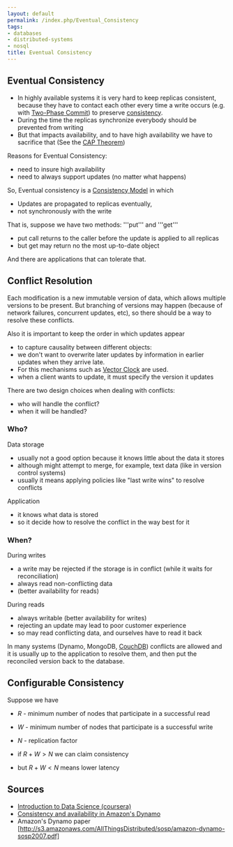 ```yaml
---
layout: default
permalink: /index.php/Eventual_Consistency
tags:
- databases
- distributed-systems
- nosql
title: Eventual Consistency
---
```

## Eventual Consistency
- In highly available systems it is very hard to keep replicas consistent, because they have to contact each other every time a write occurs (e.g. with [Two-Phase Commit](Two-Phase_Commit)) to preserve [consistency](Consistency_(databases)).
- During the time the replicas synchronize everybody should be prevented from writing 
- But that impacts availability, and to have high availability we have to sacrifice that (See the [CAP Theorem](CAP_Theorem))


Reasons for Eventual Consistency:
- need to insure high availability 
- need to always support updates (no matter what happens)


So, Eventual consistency is a [Consistency Model](Consistency_(databases)) in which
- Updates are propagated to replicas eventually, 
- not synchronously with the write 


That is, suppose we have two methods: '''put''' and '''get'''
- put call returns to the caller before the update is applied to all replicas
- but get may return no the most up-to-date object

And there are applications that can tolerate that.



## Conflict Resolution
Each modification is a new immutable version of data, which allows multiple versions to be present.
But branching of versions may happen (because of network failures, concurrent updates, etc), so there should be a way to resolve these conflicts.


Also it is important to keep the order in which updates appear 
- to capture causality between different objects: 
- we don't want to overwrite later updates by information in earlier updates when they arrive late. 
- For this mechanisms such as [Vector Clock](Vector_Clock) are used.
- when a client wants to update, it must specify the version it updates 


There are two design choices when dealing with conflicts: 
- who will handle the conflict?
- when it will be handled? 

### Who?
Data storage
- usually not a good option because it knows little about the data it stores 
- although might attempt to merge, for example, text data (like in version control systems)
- usually it means applying policies like "last write wins" to resolve conflicts

Application 
- it knows what data is stored
- so it decide how to resolve the conflict in the way best for it 

### When?
During writes 
- a write may be rejected if the storage is in conflict (while it waits for reconciliation)
- always read non-conflicting data
- (better availability for reads)

During reads
- always writable (better availability for writes)
- rejecting an update may lead to poor customer experience 
- so may read conflicting data, and ourselves have to read it back 



In many systems (Dynamo, MongoDB, [CouchDB](CouchDB)) conflicts are allowed and it is usually up to the application to resolve them, and then put the reconciled version back to the database. 


## Configurable Consistency
Suppose we have
- $R$ - minimum number of nodes that participate in a successful read
- $W$ - minimum number of nodes that participate is a successful write 
- $N$ - replication factor 


- if $R + W > N$ we can claim consistency
- but $R + W < N$ means lower latency


## Sources
- [Introduction to Data Science (coursera)](Introduction_to_Data_Science_(coursera))
- [Consistency and availability in Amazon's Dynamo](http://the-paper-trail.org/blog/consistency-and-availability-in-amazons-dynamo/)
- Amazon's Dynamo paper [http://s3.amazonaws.com/AllThingsDistributed/sosp/amazon-dynamo-sosp2007.pdf]
